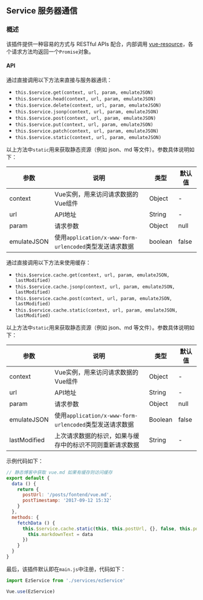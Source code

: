 ## Service 服务器通信

### 概述
该插件提供一种容易的方式与 RESTful APIs 配合，内部调用 [vue-resource](https://github.com/vuejs/vue-resource)，各个请求方法均返回一个`Promise`对象。

#### API
通过直接调用以下方法来直接与服务器通讯：
* `this.$service.get(context, url, param, emulateJSON)`
* `this.$service.head(context, url, param, emulateJSON)`
* `this.$service.delete(context, url, param, emulateJSON)`
* `this.$service.jsonp(context, url, param, emulateJSON)`
* `this.$service.post(context, url, param, emulateJSON)`
* `this.$service.put(context, url, param, emulateJSON)`
* `this.$service.patch(context, url, param, emulateJSON)`
* `this.$service.static(context, url, param, emulateJSON)`

以上方法中`static`用来获取静态资源（例如 json、md 等文件）。参数具体说明如下：

参数 | 说明 | 类型 | 默认值
------------ | ------------- | ------------- | -------------
context | Vue实例，用来访问请求数据的Vue组件 | Object | -
url |API地址 | String | -
param | 请求参数 | Object | null
emulateJSON | 使用`application/x-www-form-urlencoded`类型发送请求数据 | boolean | false

通过直接调用以下方法来使用缓存：
* `this.$service.cache.get(context, url, param, emulateJSON, lastModified)`
* `this.$service.cache.jsonp(context, url, param, emulateJSON, lastModified)`
* `this.$service.cache.post(context, url, param, emulateJSON, lastModified)`
* `this.$service.cache.static(context, url, param, emulateJSON, lastModified)`

以上方法中`static`用来获取静态资源（例如 json、md 等文件）。参数具体说明如下：

参数 | 说明 | 类型 | 默认值
------------ | ------------- | ------------- | -------------
context | Vue实例，用来访问请求数据的Vue组件 | Object | -
url |API地址 | String | -
param | 请求参数 | Object | null
emulateJSON | 使用`application/x-www-form-urlencoded`类型发送请求数据 | Boolean | false
lastModified | 上次请求数据的标识，如果与缓存中的标识不同则重新请求数据 | String | -

示例代码如下：
``` javascript
// 静态博客中获取 vue.md 如果有缓存则访问缓存
export default {
  data () {
    return {
      postUrl: '/posts/fontend/vue.md',
      postTimestamp: '2017-09-12 15:32'
    }
  },
  methods: {
    fetchData () {
      this.$service.cache.static(this, this.postUrl, {}, false, this.postTimestamp).then(data => {
        this.markdownText = data
      })
    }
  }
}
```

最后，该插件默认即在`main.js`中注册，代码如下：
``` javascript
import EzService from './services/ezService'

Vue.use(EzService)
```


